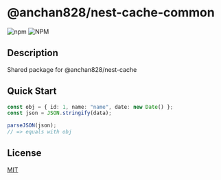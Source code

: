 # @anchan828/nest-cache-common

![npm](https://img.shields.io/npm/v/@anchan828/nest-cache-common.svg)
![NPM](https://img.shields.io/npm/l/@anchan828/nest-cache-common.svg)

## Description

Shared package for @anchan828/nest-cache

## Quick Start

```ts
const obj = { id: 1, name: "name", date: new Date() };
const json = JSON.stringify(data);

parseJSON(json);
// => equals with obj
```

## License

[MIT](LICENSE)
